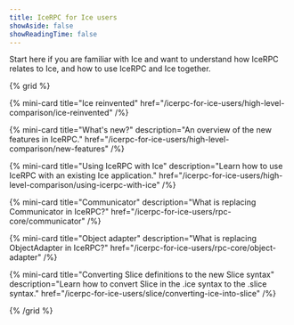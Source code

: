 ```yaml
---
title: IceRPC for Ice users
showAside: false
showReadingTime: false
---
```


Start here if you are familiar with Ice and want to understand how IceRPC relates to Ice, and how to use IceRPC and Ice
together.

{% grid %}

{% mini-card
   title="Ice reinvented"
   href="/icerpc-for-ice-users/high-level-comparison/ice-reinvented" /%}

{% mini-card
   title="What's new?"
   description="An overview of the new features in IceRPC."
   href="/icerpc-for-ice-users/high-level-comparison/new-features" /%}

{% mini-card
   title="Using IceRPC with Ice"
   description="Learn how to use IceRPC with an existing Ice application."
   href="/icerpc-for-ice-users/high-level-comparison/using-icerpc-with-ice" /%}

{% mini-card
   title="Communicator"
   description="What is replacing Communicator in IceRPC?"
   href="/icerpc-for-ice-users/rpc-core/communicator" /%}

{% mini-card
   title="Object adapter"
   description="What is replacing ObjectAdapter in IceRPC?"
   href="/icerpc-for-ice-users/rpc-core/object-adapter" /%}

{% mini-card
   title="Converting Slice definitions to the new Slice syntax"
   description="Learn how to convert Slice in the .ice syntax to the .slice syntax."
   href="/icerpc-for-ice-users/slice/converting-ice-into-slice" /%}

{% /grid %}
